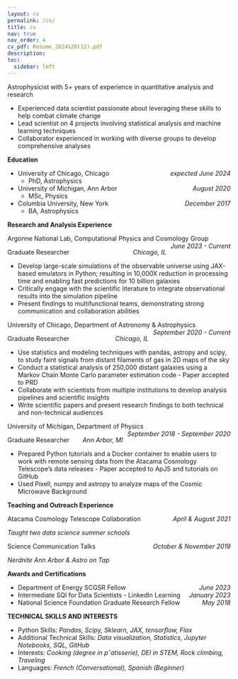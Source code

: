 ```yaml
---
layout: cv
permalink: /cv/
title: cv
nav: true
nav_order: 4
cv_pdf: Resume_2024%20(12).pdf
description:
toc:
  sidebar: left
---
```


<style>
  .date { 
    float: right; 
    margin-left: 10px; /* Adjust as needed */
  }
</style>

Astrophysicist with 5+ years of experience in quantitative analysis and research
- Experienced data scientist passionate about leveraging these skills to help combat climate change
- Lead scientist on 4 projects involving statistical analysis and machine learning techniques
- Collaborator experienced in working with diverse groups to develop comprehensive analyses


**Education**

- University of Chicago, Chicago <span class="date">_expected June 2024_</span>
  - PhD, Astrophysics
- University of Michigan, Ann Arbor <span class="date">_August 2020_</span>
  - MSc, Physics
- Columbia University, New York <span class="date">_December 2017_</span>
  - BA, Astrophysics
 
**Research and Analysis Experience**

Argonne National Lab, Computational Physics and Cosmology Group  <span class="date">_June 2023 - Current_</span>

Graduate Researcher <span class="date">_Chicago, IL_</span>
- Develop large-scale simulations of the observable universe using JAX-based emulators in Python; resulting in 10,000X reduction in processing time and enabling fast predictions for 10 billion galaxies
- Critically engage with the scientific literature to integrate observational results into the simulation pipeline
- Present findings to multifunctional teams, demonstrating strong communication and collaboration abilities

University of Chicago, Department of Astronomy & Astrophysics <span class="date">_September 2020 - Current_</span>

Graduate Researcher <span class="date">_Chicago, IL_</span>
- Use statistics and modeling techniques with pandas, astropy and scipy, to study faint signals from distant filaments of gas in 2D maps of the sky
- Conduct a statistical analysis of 250,000 distant galaxies using a Markov Chain Monte Carlo parameter estimation code - Paper accepted to PRD
- Collaborate with scientists from multiple institutions to develop analysis pipelines and scientific insights
- Write scientific papers and present research findings to both technical and non-technical audiences
  
University of Michigan, Department of Physics <span class="date">_September 2018 - September 2020_</span>

Graduate Researcher <span class="date">_Ann Arbor, MI_</span>
- Prepared Python tutorials and a Docker container to enable users to work with remote sensing data from the Atacama Cosmology Telescope’s data releases - Paper accepted to ApJS and tutorials on GitHub
- Used Pixell, numpy and astropy to analyze maps of the Cosmic Microwave Background

**Teaching and Outreach Experience**

 Atacama Cosmology Telescope Collaboration <span class="date">_April & August 2021_</span>
 
_Taught two data science summer schools_

Science Communication Talks <span class="date">_October & November 2019_</span>

_Nerdnite Ann Arbor & Astro on Tap_

**Awards and Certifications**
- Department of Energy SCGSR Fellow <span class="date">_June 2023_</span>
- Intermediate SQl for Data Scientists - LinkedIn Learning  <span class="date">_January 2023_</span>
- National Science Foundation Graduate Research Fellow <span class="date">_May 2018_</span>

**TECHNICAL SKILLS AND INTERESTS**
- Python Skills: _Pandas, Scipy, Sklearn, JAX, tensorflow, Flax_
- Additional Technical Skills: _Data visualization, Statistics, Jupyter Notebooks, SQL, GitHub_
- Interests: _Cooking (degree in pˆatisserie), DEI in STEM, Rock climbing, Traveling_
- Languages: _French (Conversational), Spanish (Beginner)_
